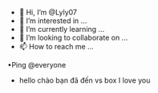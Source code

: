 - 👋 Hi, I’m @Lyly07
- 👀 I’m interested in ...
- 🌱 I’m currently learning ...
- 💞️ I’m looking to collaborate on ...
- 📫 How to reach me ...

<!---
Lyly07/Lyly07 is a ✨ special ✨ repository because its `README.md` (this file) appears on your GitHub profile.
You can click the Preview link to take a look at your changes.
--->
•Ping
@everyone
- hello chào bạn đã đến vs box
I love you 
